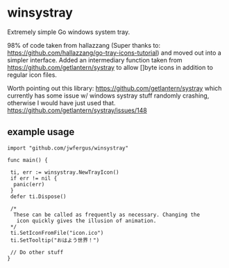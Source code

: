 # winsystray
 Extremely simple Go windows system tray. 
 
 
 98% of code taken from hallazzang (Super thanks to: https://github.com/hallazzang/go-tray-icons-tutorial) and moved out into a simpler interface. Added an intermediary function taken from https://github.com/getlantern/systray to allow []byte icons in addition to regular icon files.
 
 

 Worth pointing out this library: https://github.com/getlantern/systray which currently has some issue w/ windows systray stuff randomly crashing, otherwise I would have just used that. https://github.com/getlantern/systray/issues/148
 
 ## example usage
 ```
import "github.com/jwfergus/winsystray"
 
func main() {

  ti, err := winsystray.NewTrayIcon()
  if err != nil {
   panic(err)
  }
  defer ti.Dispose()

  /*
   These can be called as frequently as necessary. Changing the
    icon quickly gives the illusion of animation.
  */
  ti.SetIconFromFile("icon.ico")
  ti.SetTooltip("おはよう世界！")
  
  // Do other stuff
}
```
